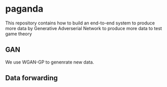 # paganda

This repository contains how to build an end-to-end system to produce more data by Generative Adverserial Network to produce more data 
to test game theory

## GAN
We use WGAN-GP to genenrate new data.

## Data forwarding
